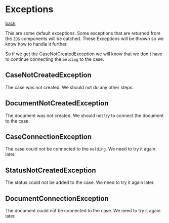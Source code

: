 # Exceptions

[back](./index.md)

This are some default exceptions. Some exceptions that are returned from the `ZDS` components will
be catched. These Exceptions will be thrown so we know how to handle it further.

So if we get the CaseNotCreatedException we will know that we don't have to continue connecting the
`melding` to the case.


## CaseNotCreatedException
The case was not created. We should not do any other steps.

## DocumentNotCreatedException
The document was not created. We should not try to connect the document to the case.

## CaseConnectionException
The case could not be connected to the `melding`. We need to try it again later.

## StatusNotCreatedException
The status could not be added to the case. We need to try it again later.

## DocumentConnectionException
The document could not be connected to the case. We need to try it again later.
